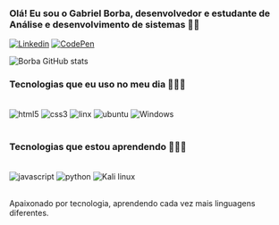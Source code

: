 ### Olá! Eu sou o Gabriel Borba, desenvolvedor e estudante de Análise e desenvolvimento de sistemas 🖐🏽

[![Linkedin](https://img.shields.io/badge/LinkedIn-0077B5?style=for-the-badge&logo=linkedin&logoColor=white)](https://www.linkedin.com/in/gabriel-borba-a9832b239/)
[![CodePen](https://img.shields.io/badge/Codepen-000000?style=for-the-badge&logo=codepen&logoColor=white)](https://codepen.io/gabriel-borba-the-animator)

![Borba GitHub stats](https://github-readme-stats.vercel.app/api?username=Leaoooo&show_icons=true&theme=dracula)

### Tecnologias que eu uso no meu dia 👨🏽‍💻

<div style="display: inline_block"><br/>
  <img align= "center" alt="html5" src="https://img.shields.io/badge/HTML5-E34F26?style=for-the-badge&logo=html5&logoColor=white" />
  <img align= "center" alt="css3" src="https://img.shields.io/badge/CSS3-1572B6?style=for-the-badge&logo=css3&logoColor=white" />
  <img align= "center" alt="linx" src="https://img.shields.io/badge/Linux-FCC624?style=for-the-badge&logo=linux&logoColor=black" />
  <img align= "center" alt="ubuntu" src="https://img.shields.io/badge/Ubuntu-E95420?style=for-the-badge&logo=ubuntu&logoColor=white" />
  <img align= "center" alt="Windows" src="https://img.shields.io/badge/Windows-0078D6?style=for-the-badge&logo=windows&logoColor=white" />
</div><br/>

### Tecnologias que estou aprendendo 👨🏽‍💻

<div style="display: inline_block"><br/>
  <img align= "center" alt="javascript" src="https://img.shields.io/badge/JavaScript-F7DF1E?style=for-the-badge&logo=javascript&logoColor=black" />
  <img align= "center" alt="python" src="https://img.shields.io/badge/Python-14354C?style=for-the-badge&logo=python&logoColor=white" />
  <img align= "center" alt="Kali linux" src="https://img.shields.io/badge/Kali_Linux-557C94?style=for-the-badge&logo=kali-linux&logoColor=white" />
</div><br/>

Apaixonado por tecnologia, aprendendo cada vez mais linguagens diferentes.
